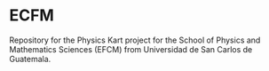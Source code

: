 # ECFM
Repository for the Physics Kart project for the School of Physics and Mathematics Sciences (EFCM) from Universidad de San Carlos de Guatemala.
